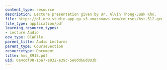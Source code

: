 ```yaml
---
content_type: resource
description: Lecture presentation given by Dr. Alvin Thong-Juak Kho.
file: https://ol-ocw-studio-app-qa.s3.amazonaws.com/courses/hst-512-genomic-medicine-spring-2004/0a4cdf0815a7e032e39c5e0dd66d003b_hms_8915.pdf
file_type: application/pdf
learning_resource_types:
- Lecture Audio
ocw_type: OCWFile
parent_title: Audio Lectures
parent_type: CourseSection
resourcetype: Document
title: hms_8915.pdf
uid: 0a4cdf08-15a7-e032-e39c-5e0dd66d003b
---
```

